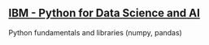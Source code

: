 ## [IBM - Python for Data Science and AI](https://www.coursera.org/learn/python-for-applied-data-science-ai)

 Python fundamentals and libraries (numpy, pandas)
